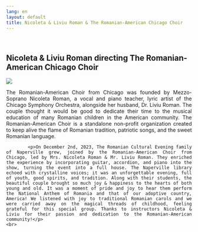 ```yaml
---
lang: en
layout: default
title: Nicoleta & Liviu Roman & The Romanian-American Chicago Choir
---
```


<br>
<div class="container">
    <h2>Nicoleta & Liviu Roman directing The Romanian-American Chicago Choir</h2>
    <div class="row">
        <div class="col-sm-5">
            <img class="img img-responsive" src="{{ site.baseurl }}/img/music/nicoleta-roman.jpg" />
        </div> 
        <div class="col-sm-7" style="text-align: justify">
            <p>The Romanian-American Choir from Chicago was founded by Mezzo-Soprano Nicoleta Roman, a vocal and piano teacher, lyric artist of the Chicago Symphony Orchestra, alongside her husband, Dr. Liviu Roman. The couple thought it would be good to dedicate their time to the musical education of many Romanian children in the American community. The Romanian-American Choir is a standalone non-profit organization created to keep alive the flame of Romanian tradition, patriotic songs, and the sweet Romanian language.</p>

            <p>On December 2nd, 2023, The Romanian Cultural Evening family of Naperville grew, joined by the Romanian-American Choir from Chicago, led by Mrs. Nicoleta Roman & Mr. Liviu Roman. They enriched the experience by incorporating guitar, accordion, and piano into the show, turning the event into a full house. The Naperville library echoed with crystalline voices; it was an unforgettable evening, full of youth, good spirits, and tradition. Along with their students, the beautiful couple brought so much joy & happiness to the hearts of both young and old. It was a moment of pride and joy to hear them perform the National Anthem of Romania and that of our adoptive country, America! We listened with joy to traditional Romanian carols and we were carried away on the magical threads of childhood, feeling grateful for this special group. Thanks to instructors Nicoleta & Liviu for their passion and dedication to the Romanian-American community!</p>
    <br>   
</div>
<br>
<br>